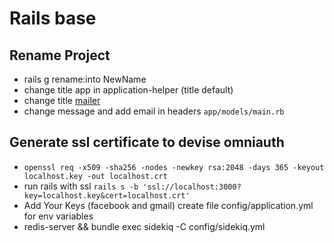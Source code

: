 # Rails base
## Rename Project
* rails g rename:into NewName
* change title app in application-helper (title default)
* change title [mailer](https://github.com/JamesAndresCM/base_rails_5/blob/ec116a3b08753836bc6770c0cc363321ff9603ac/app/views/mail_form/contact.erb#L1)
* change message and add email in headers `app/models/main.rb`
## Generate ssl certificate to devise omniauth
* `openssl req -x509 -sha256 -nodes -newkey rsa:2048 -days 365 -keyout localhost.key -out localhost.crt`
* run rails with ssl `rails s -b 'ssl://localhost:3000?key=localhost.key&cert=localhost.crt'` 
* Add Your Keys (facebook and gmail) create file config/application.yml for env variables
* redis-server && bundle exec sidekiq -C config/sidekiq.yml
